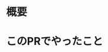 # 概要
<!-- このPRの要約  -->

# このPRでやったこと

<!--
# 設計資料
-->

<!--
# 参考資料
コーディング時に参考にしたURL等あれば
-->

<!--
# このPRではやらなかったこと
-->

<!--
# キャプチャ
-->
